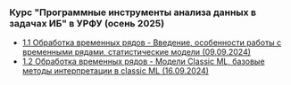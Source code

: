 ### Курс "Программные инструменты анализа данных в задачах ИБ" в УРФУ (осень 2025)
- [1.1 Обработка временных рядов - Введение, особенности работы с временными рядами, статистические модели (09.09.2024)](Lecture_01)
- [1.2 Обработка временных рядов - Модели Classic ML, базовые методы интерпретации в classic ML (16.09.2024)](Lecture_02)

